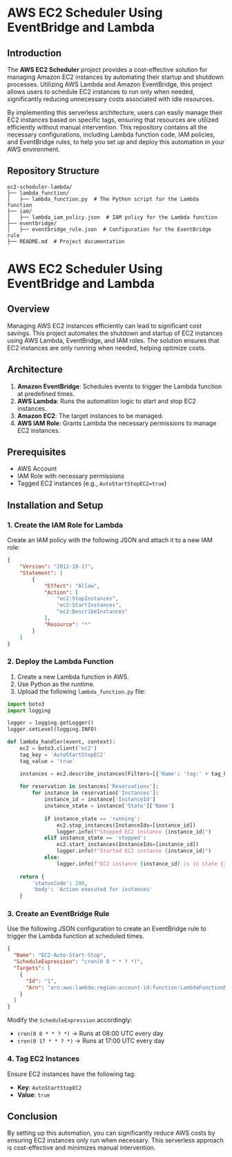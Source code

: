 # AWS EC2 Scheduler Using EventBridge and Lambda

## Introduction

The **AWS EC2 Scheduler** project provides a cost-effective solution for managing Amazon EC2 instances by automating their startup and shutdown processes. Utilizing AWS Lambda and Amazon EventBridge, this project allows users to schedule EC2 instances to run only when needed, significantly reducing unnecessary costs associated with idle resources.

By implementing this serverless architecture, users can easily manage their EC2 instances based on specific tags, ensuring that resources are utilized efficiently without manual intervention. This repository contains all the necessary configurations, including Lambda function code, IAM policies, and EventBridge rules, to help you set up and deploy this automation in your AWS environment.



## Repository Structure
```
ec2-scheduler-lambda/
├── lambda_function/
│   ├── lambda_function.py  # The Python script for the Lambda function
├── iam/
│   ├── lambda_iam_policy.json  # IAM policy for the Lambda function
├── eventbridge/
│   ├── eventbridge_rule.json  # Configuration for the EventBridge rule
├── README.md  # Project documentation
```

# AWS EC2 Scheduler Using EventBridge and Lambda

## Overview
Managing AWS EC2 instances efficiently can lead to significant cost savings. This project automates the shutdown and startup of EC2 instances using AWS Lambda, EventBridge, and IAM roles. The solution ensures that EC2 instances are only running when needed, helping optimize costs.

## Architecture

1. **Amazon EventBridge**: Schedules events to trigger the Lambda function at predefined times.
2. **AWS Lambda**: Runs the automation logic to start and stop EC2 instances.
3. **Amazon EC2**: The target instances to be managed.
4. **AWS IAM Role**: Grants Lambda the necessary permissions to manage EC2 instances.

## Prerequisites
- AWS Account
- IAM Role with necessary permissions
- Tagged EC2 instances (e.g., `AutoStartStopEC2=true`)

## Installation and Setup

### 1. Create the IAM Role for Lambda
Create an IAM policy with the following JSON and attach it to a new IAM role:

```json
{
    "Version": "2012-10-17",
    "Statement": [
        {
            "Effect": "Allow",
            "Action": [
                "ec2:StopInstances",
                "ec2:StartInstances",
                "ec2:DescribeInstances"
            ],
            "Resource": "*"
        }
    ]
}
```

### 2. Deploy the Lambda Function
1. Create a new Lambda function in AWS.
2. Use Python as the runtime.
3. Upload the following `lambda_function.py` file:

```python
import boto3
import logging

logger = logging.getLogger()
logger.setLevel(logging.INFO)

def lambda_handler(event, context):
    ec2 = boto3.client('ec2')
    tag_key = 'AutoStartStopEC2'
    tag_value = 'true'

    instances = ec2.describe_instances(Filters=[{'Name': 'tag:' + tag_key, 'Values': [tag_value]}])
    
    for reservation in instances['Reservations']:
        for instance in reservation['Instances']:
            instance_id = instance['InstanceId']
            instance_state = instance['State']['Name']
            
            if instance_state == 'running':
                ec2.stop_instances(InstanceIds=[instance_id])
                logger.info(f"Stopped EC2 instance {instance_id}")
            elif instance_state == 'stopped':
                ec2.start_instances(InstanceIds=[instance_id])
                logger.info(f"Started EC2 instance {instance_id}")
            else:
                logger.info(f"EC2 instance {instance_id} is in state {instance_state}, skipping.")
    
    return {
        'statusCode': 200,
        'body': 'Action executed for instances'
    }
```

### 3. Create an EventBridge Rule
Use the following JSON configuration to create an EventBridge rule to trigger the Lambda function at scheduled times.

```json
{
  "Name": "EC2-Auto-Start-Stop",
  "ScheduleExpression": "cron(0 8 * * ? *)",
  "Targets": [
    {
      "Id": "1",
      "Arn": "arn:aws:lambda:region:account-id:function:LambdaFunctionName"
    }
  ]
}
```

Modify the `ScheduleExpression` accordingly:
- `cron(0 8 * * ? *)` → Runs at 08:00 UTC every day
- `cron(0 17 * * ? *)` → Runs at 17:00 UTC every day

### 4. Tag EC2 Instances
Ensure EC2 instances have the following tag:
- **Key**: `AutoStartStopEC2`
- **Value**: `true`

## Conclusion
By setting up this automation, you can significantly reduce AWS costs by ensuring EC2 instances only run when necessary. This serverless approach is cost-effective and minimizes manual intervention.

